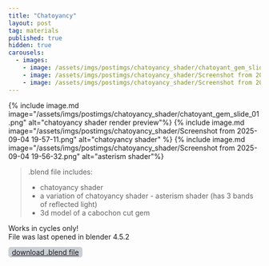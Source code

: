 ```yaml
---
title: "Chatoyancy"
layout: post
tag: materials
published: true
hidden: true
carousels:
  - images: 
    - image: /assets/imgs/postimgs/chatoyancy_shader/chatoyant_gem_slide_01.png
    - image: /assets/imgs/postimgs/chatoyancy_shader/Screenshot from 2025-09-04 19-57-11.png
    - image: /assets/imgs/postimgs/chatoyancy_shader/Screenshot from 2025-09-04 19-56-32.png
---
```


{% include image.md image="/assets/imgs/postimgs/chatoyancy_shader/chatoyant_gem_slide_01.png" alt="chatoyancy shader render preview"%}
{% include image.md image="/assets/imgs/postimgs/chatoyancy_shader/Screenshot from 2025-09-04 19-57-11.png" alt="chatoyancy shader" %}
{% include image.md image="/assets/imgs/postimgs/chatoyancy_shader/Screenshot from 2025-09-04 19-56-32.png" alt="asterism shader"%}  

> .blend file includes:
> - chatoyancy shader
> - a variation of chatoyancy shader - asterism shader (has 3 bands of reflected light)
> - 3d model of a cabochon cut gem

Works in cycles only!  
File was last opened in blender 4.5.2  

<span style="background: #cbd0d7; border-radius: 5px; padding: 2px 7px;">[download .blend file](/assets/downloadable_assets/chatoyant_gem_shader.blend)</span>
